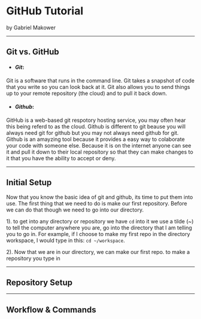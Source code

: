 # GitHub Tutorial

by Gabriel Makower 

---
## Git vs. GitHub
* #### **_Git_**:  
Git is a software that runs in the command line. Git takes a snapshot of code that you write so you can look back at it. Git also allows you to send things up to your remote repository (the cloud) and to pull it back down. 
* #### **_Github_**:  
GitHub is a web-based git respotory hosting service, you may often hear this being referd to as the cloud. Github is different to git beause you will always need git for github but you may not always need github for git. Github is an amayzing tool because it provides a easy way to colaborate your code with someone else. Because it is on the internet anyone can see it and pull it down to their local repository so that they can make changes to it that you have the ability to accept or deny.  


---
## Initial Setup
Now that you know the basic idea of git and github, its time to put them into use. The first thing that we need to do is make our first repository. Before we can do that though we need to go into our directory.

1). to get into any directory or repository we have `cd` into it we use a tilde (~) to tell the computer anywhere you are, go into the directory that I am telling you to go in. For example, if I choose to make my first repo in the directory workspace, I would type in this: `cd ~/workspace`. 

2). Now that we are in our directory, we can make our first repo. to make a repository you type in  



---
## Repository Setup



---
## Workflow & Commands